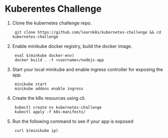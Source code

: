 # Kuberentes Challenge

1. Clone the kubernetes challenge repo.
    
        git clone https://github.com/learnk8s/kubernetes-challenge && cd kubernetes-challenge

2. Enable minikube docker registry, build the docker image. 

        eval $(minkube docker-env)
        docker build . -t <username>/nodejs-app

3. Start your local minikube and enable ingress controller for exposing the app.

        minikube start
        minikube addons enable ingress

4. Create the k8s resources using cli.

        kubectl create ns kubernetes-challenge
        kubectl apply -f k8s-manifests/
    
5. Run the following command to see if your app is exposed

        curl $(minikube ip)
